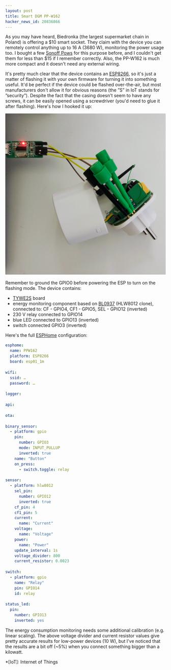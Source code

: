 ```yaml
---
layout: post
title: Smart DGM PP-W162
hacker_news_id: 20836866
---
```


As you may have heard, Biedronka (the largest supermarket chain in
Poland) is offering a $10 smart socket. They claim with the device you
can remotely control anything up to 16 A (3680 W), monitoring the
power usage too. I bought a few [Sonoff
Pows](https://www.itead.cc/sonoff-pow.html) for this purpose before,
and I couldn't get them for less than $15 if I remember
correctly. Also, the PP-W162 is much more compact and
it doesn't need any external wiring.

It's pretty much clear that the device contains an
[ESP8266](https://en.wikipedia.org/wiki/ESP8266), so it's just a
matter of flashing it with your own firmware for turning it into
something useful. It'd be perfect if the device could be flashed
over-the-air, but most manufacturers don't allow it for obvious
reasons (the ”S” in IoT stands for ”security”). Despite the fact that
the casing doesn't seem to have any screws, it can be easily opened
using a screwdriver (you'd need to glue it after flashing). Here's how
I hooked it up:

![Flashing Smart DGM PP-W162](/i/IMG_20190829_095217.jpg)

Remember to ground the GPIO0 before powering the ESP to turn on
the flashing mode. The device contains:

- [TYWE2S](https://docs.tuya.com/en/hardware/WiFi-module/wifi-e2s-module.html)
  board
- energy monitoring component based on
  [BL0937](http://www.belling.com.cn/en/product_info.html?id=138)
  (HLW8012 clone), connected to: CF - GPIO4, CF1 - GPIO5, SEL - GPIO12 (inverted)
- 230 V relay connected to GPIO14
- blue LED connected to GPIO13 (inverted)
- switch connected GPIO3 (inverted)

Here's the full [ESPHome](https://esphome.io/) configuration:

~~~ yaml
esphome:
  name: PPW162
  platform: ESP8266
  board: esp01_1m

wifi:
  ssid: …
  password: …

logger:

api:

ota:

binary_sensor:
  - platform: gpio
    pin:
      number: GPIO3
      mode: INPUT_PULLUP
      inverted: true
    name: "Button"
    on_press:
      - switch.toggle: relay

sensor:
  - platform: hlw8012
    sel_pin:
      number: GPIO12
      inverted: true
    cf_pin: 4
    cf1_pin: 5
    current:
      name: "Current"
    voltage:
      name: "Voltage"
    power:
      name: "Power"
    update_interval: 1s
    voltage_divider: 800
    current_resistor: 0.0023

switch:
  - platform: gpio
    name: "Relay"
    pin: GPIO14
    id: relay

status_led:
  pin:
    number: GPIO13
    inverted: yes
~~~

The energy consumption monitoring needs some additional calibration
(e.g. linear scaling). The above voltage divider and current resistor
values give pretty accurate results for low-power devices (10 W), but
I've noticed that the results are a bit off (~5%) when you connect
something bigger than a kilowatt.

*[IoT]: Internet of Things
